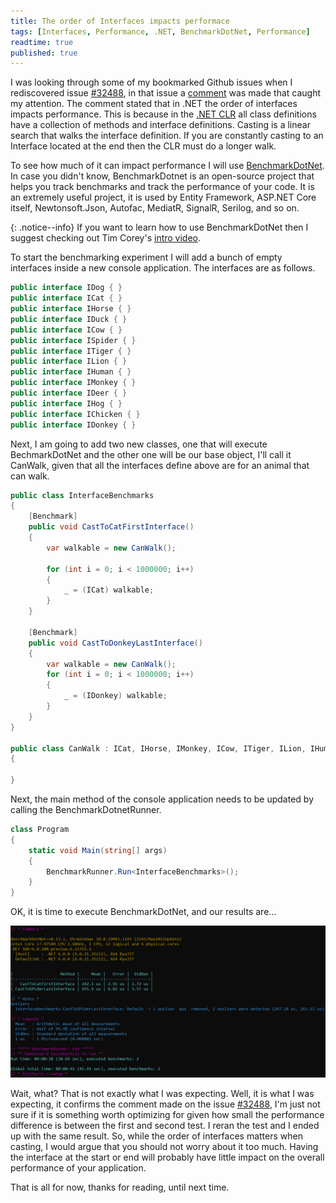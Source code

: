 ```yaml
---
title: The order of Interfaces impacts performace
tags: [Interfaces, Performance, .NET, BenchmarkDotNet, Performance]
readtime: true
published: true
---
```


I was looking through some of my bookmarked Github issues when I rediscovered issue [#32488](https://github.com/dotnet/runtime/pull/32488), in that issue a [comment](https://github.com/dotnet/runtime/pull/32488#discussion_r380818002) was made that caught my attention. The comment stated that in .NET the order of interfaces impacts performance. This is because in the [.NET CLR](https://docs.microsoft.com/en-us/dotnet/standard/clr) all class definitions have a collection of methods and interface definitions. Casting is a linear search that walks the interface definition. If you are constantly casting to an Interface located at the end then the CLR must do a longer walk.

To see how much of it can impact performance I will use [BenchmarkDotNet](https://benchmarkdotnet.org/). In case you didn't know, BenchmarkDotnet is an open-source project that helps you track benchmarks and track the performance of your code. It is an extremely useful project, it is used by Entity Framework, ASP.NET Core itself, Newtonsoft.Json, Autofac, MediatR, SignalR, Serilog, and so on. 

{: .notice--info}
If you want to learn how to use BenchmarkDotNet then I suggest checking out Tim Corey's [intro video](https://www.youtube.com/watch?v=mmza9x3QxYE). 

To start the benchmarking experiment I will add a bunch of empty interfaces inside a new console application. The interfaces are as follows.

```c#
public interface IDog { }
public interface ICat { }
public interface IHorse { }
public interface IDuck { }
public interface ICow { }
public interface ISpider { }
public interface ITiger { }
public interface ILion { }
public interface IHuman { }
public interface IMonkey { }
public interface IDeer { }
public interface IHog { }
public interface IChicken { }
public interface IDonkey { }

```

Next, I am going to add two new classes, one that will execute BechmarkDotNet and the other one will be our base object, I'll call it CanWalk, given that all the interfaces define above are for an animal that can walk.

```c#
public class InterfaceBenchmarks 
{
    [Benchmark]
    public void CastToCatFirstInterface()
    {
        var walkable = new CanWalk();

        for (int i = 0; i < 1000000; i++)
        {
            _ = (ICat) walkable;
        }
    }

    [Benchmark]
    public void CastToDonkeyLastInterface()
    {
        var walkable = new CanWalk();
        for (int i = 0; i < 1000000; i++)
        {
            _ = (IDonkey) walkable;
        }
    }
}

public class CanWalk : ICat, IHorse, IMonkey, ICow, ITiger, ILion, IHuman, IDuck, ISpider, IDeer, IHog, IChicken, IDonkey
{

}
```

Next, the main method of the console application needs to be updated by calling the BenchmarkDotnetRunner.

```c#
class Program
{
    static void Main(string[] args)
    {
        BenchmarkRunner.Run<InterfaceBenchmarks>();
    }
}
```

OK, it is time to execute BenchmarkDotNet, and our results are...

![BenchmarkDonetResults](/assets/img/interfaces-performance.PNG)

Wait, what? That is not exactly what I was expecting. Well, it is what I was expecting, it confirms the comment made on the issue [#32488](https://github.com/dotnet/runtime/pull/32488), I'm just not sure if it is something worth optimizing for given how small the performance difference is between the first and second test. I reran the test and I ended up with the same result. So, while the order of interfaces matters when casting, I would argue that you should not worry about it too much. Having the interface at the start or end will probably have little impact on the overall performance of your application. 

That is all for now, thanks for reading, until next time.